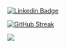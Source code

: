 <!--
**cankurttekin/cankurttekin** is a ✨ _special_ ✨ repository because its `README.md` (this file) appears on your GitHub profile.

Here are some ideas to get you started:

- 🔭 I’m currently working on ...
- 🌱 I’m currently learning ...
- 👯 I’m looking to collaborate on ...
- 🤔 I’m looking for help with ...
- 💬 Ask me about ...
- 📫 How to reach me: ...
- 😄 Pronouns: ...
- ⚡ Fun fact: ...
-->

[![Linkedin Badge](https://img.shields.io/badge/cankurttekin-linkedin-blue?style=for-the-badge&logo=linkedin)](https://www.linkedin.com/in/cankurttekin/)

[![GitHub Streak](https://streak-stats.demolab.com?user=cankurttekin&theme=transparent&hide_border=true&border_radius=1&card_width=350&hide_current_streak=true&hide_longest_streak=true)](https://git.io/streak-stats) 
 
![](https://komarev.com/ghpvc/?username=cankurttekin&base=1000&style=plastic&color=blueviolet)
